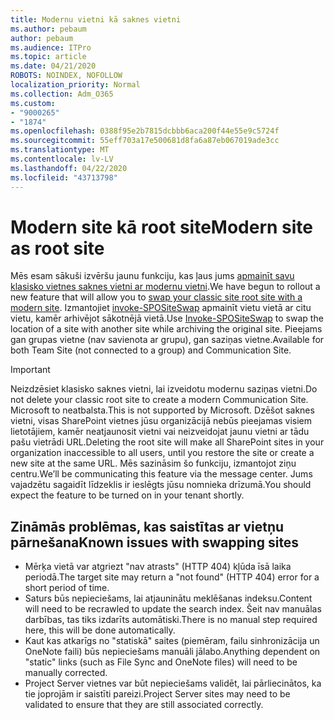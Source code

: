 ```yaml
---
title: Modernu vietni kā saknes vietni
ms.author: pebaum
author: pebaum
ms.audience: ITPro
ms.topic: article
ms.date: 04/21/2020
ROBOTS: NOINDEX, NOFOLLOW
localization_priority: Normal
ms.collection: Adm_O365
ms.custom:
- "9000265"
- "1874"
ms.openlocfilehash: 0388f95e2b7815dcbbb6aca200f44e55e9c5724f
ms.sourcegitcommit: 55eff703a17e500681d8fa6a87eb067019ade3cc
ms.translationtype: MT
ms.contentlocale: lv-LV
ms.lasthandoff: 04/22/2020
ms.locfileid: "43713798"
---
```

# <a name="modern-site-as-root-site"></a><span data-ttu-id="c8fbd-102">Modern site kā root site</span><span class="sxs-lookup"><span data-stu-id="c8fbd-102">Modern site as root site</span></span>

<span data-ttu-id="c8fbd-103">Mēs esam sākuši izvēršu jaunu funkciju, kas ļaus jums [apmainīt savu klasisko vietnes saknes vietni ar modernu vietni](https://docs.microsoft.com/sharepoint/modern-root-site).</span><span class="sxs-lookup"><span data-stu-id="c8fbd-103">We have begun to rollout a new feature that will allow you to [swap your classic site root site with a modern site](https://docs.microsoft.com/sharepoint/modern-root-site).</span></span> <span data-ttu-id="c8fbd-104">Izmantojiet [invoke-SPOSiteSwap](https://docs.microsoft.com/powershell/module/sharepoint-online/invoke-spositeswap?view=sharepoint-ps) apmainīt vietu vietā ar citu vietu, kamēr arhivējot sākotnējā vietā.</span><span class="sxs-lookup"><span data-stu-id="c8fbd-104">Use [Invoke-SPOSiteSwap](https://docs.microsoft.com/powershell/module/sharepoint-online/invoke-spositeswap?view=sharepoint-ps) to swap the location of a site with another site while archiving the original site.</span></span> <span data-ttu-id="c8fbd-105">Pieejams gan grupas vietne (nav savienota ar grupu), gan saziņas vietne.</span><span class="sxs-lookup"><span data-stu-id="c8fbd-105">Available for both Team Site (not connected to a group) and Communication Site.</span></span>

>[!Important]
> <span data-ttu-id="c8fbd-106">Neizdzēsiet klasisko saknes vietni, lai izveidotu modernu saziņas vietni.</span><span class="sxs-lookup"><span data-stu-id="c8fbd-106">Do not delete your classic root site to create a modern Communication Site.</span></span> <span data-ttu-id="c8fbd-107">Microsoft to neatbalsta.</span><span class="sxs-lookup"><span data-stu-id="c8fbd-107">This is not supported by Microsoft.</span></span> <span data-ttu-id="c8fbd-108">Dzēšot saknes vietni, visas SharePoint vietnes jūsu organizācijā nebūs pieejamas visiem lietotājiem, kamēr neatjaunosit vietni vai neizveidojat jaunu vietni ar tādu pašu vietrādi URL.</span><span class="sxs-lookup"><span data-stu-id="c8fbd-108">Deleting the root site will make all SharePoint sites in your organization inaccessible to all users, until you restore the site or create a new site at the same URL.</span></span> <span data-ttu-id="c8fbd-109">Mēs sazināsim šo funkciju, izmantojot ziņu centru.</span><span class="sxs-lookup"><span data-stu-id="c8fbd-109">We’ll be communicating this feature via the message center.</span></span> <span data-ttu-id="c8fbd-110">Jums vajadzētu sagaidīt līdzeklis ir ieslēgts jūsu nomnieka drīzumā.</span><span class="sxs-lookup"><span data-stu-id="c8fbd-110">You should expect the feature to be turned on in your tenant shortly.</span></span>

## <a name="known-issues-with-swapping-sites"></a><span data-ttu-id="c8fbd-111">Zināmās problēmas, kas saistītas ar vietņu pārnešana</span><span class="sxs-lookup"><span data-stu-id="c8fbd-111">Known issues with swapping sites</span></span>
- <span data-ttu-id="c8fbd-112">Mērķa vietā var atgriezt "nav atrasts" (HTTP 404) kļūda īsā laika periodā.</span><span class="sxs-lookup"><span data-stu-id="c8fbd-112">The target site may return a "not found" (HTTP 404) error for a short period of time.</span></span>
- <span data-ttu-id="c8fbd-113">Saturs būs nepieciešams, lai atjauninātu meklēšanas indeksu.</span><span class="sxs-lookup"><span data-stu-id="c8fbd-113">Content will need to be recrawled to update the search index.</span></span> <span data-ttu-id="c8fbd-114">Šeit nav manuālas darbības, tas tiks izdarīts automātiski.</span><span class="sxs-lookup"><span data-stu-id="c8fbd-114">There is no manual step required here, this will be done automatically.</span></span>
- <span data-ttu-id="c8fbd-115">Kaut kas atkarīgs no "statiskā" saites (piemēram, failu sinhronizācija un OneNote faili) būs nepieciešams manuāli jālabo.</span><span class="sxs-lookup"><span data-stu-id="c8fbd-115">Anything dependent on "static" links (such as File Sync and OneNote files) will need to be manually corrected.</span></span>
- <span data-ttu-id="c8fbd-116">Project Server vietnes var būt nepieciešams validēt, lai pārliecinātos, ka tie joprojām ir saistīti pareizi.</span><span class="sxs-lookup"><span data-stu-id="c8fbd-116">Project Server sites may need to be validated to ensure that they are still associated correctly.</span></span> 
